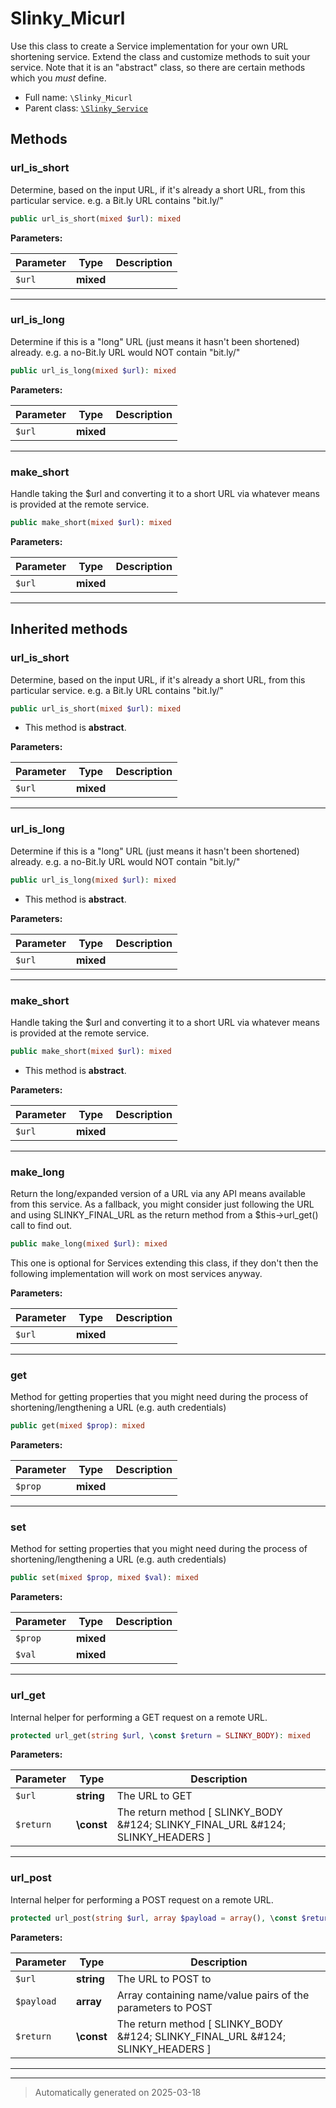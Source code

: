 
# Slinky_Micurl

Use this class to create a Service implementation for your own URL
shortening service. Extend the class and customize methods to suit your
service. Note that it is an "abstract" class, so there are certain methods
which you *must* define.



* Full name: `\Slinky_Micurl`
* Parent class: [`\Slinky_Service`](./Slinky_Service.md)




## Methods


### url_is_short

Determine, based on the input URL, if it's already a short URL, from
this particular service. e.g. a Bit.ly URL contains "bit.ly/"

```php
public url_is_short(mixed $url): mixed
```








**Parameters:**

| Parameter | Type | Description |
|-----------|------|-------------|
| `$url` | **mixed** |  |





***

### url_is_long

Determine if this is a "long" URL (just means it hasn't been shortened)
already. e.g. a no-Bit.ly URL would NOT contain "bit.ly/"

```php
public url_is_long(mixed $url): mixed
```








**Parameters:**

| Parameter | Type | Description |
|-----------|------|-------------|
| `$url` | **mixed** |  |





***

### make_short

Handle taking the $url and converting it to a short URL via whatever
means is provided at the remote service.

```php
public make_short(mixed $url): mixed
```








**Parameters:**

| Parameter | Type | Description |
|-----------|------|-------------|
| `$url` | **mixed** |  |





***


## Inherited methods


### url_is_short

Determine, based on the input URL, if it's already a short URL, from
this particular service. e.g. a Bit.ly URL contains "bit.ly/"

```php
public url_is_short(mixed $url): mixed
```




* This method is **abstract**.



**Parameters:**

| Parameter | Type | Description |
|-----------|------|-------------|
| `$url` | **mixed** |  |





***

### url_is_long

Determine if this is a "long" URL (just means it hasn't been shortened)
already. e.g. a no-Bit.ly URL would NOT contain "bit.ly/"

```php
public url_is_long(mixed $url): mixed
```




* This method is **abstract**.



**Parameters:**

| Parameter | Type | Description |
|-----------|------|-------------|
| `$url` | **mixed** |  |





***

### make_short

Handle taking the $url and converting it to a short URL via whatever
means is provided at the remote service.

```php
public make_short(mixed $url): mixed
```




* This method is **abstract**.



**Parameters:**

| Parameter | Type | Description |
|-----------|------|-------------|
| `$url` | **mixed** |  |





***

### make_long

Return the long/expanded version of a URL via any API means available
from this service. As a fallback, you might
consider just following the URL and using SLINKY_FINAL_URL as the
return method from a $this->url_get() call to find out.

```php
public make_long(mixed $url): mixed
```

This one is optional for Services extending this class, if they don't
then the following implementation will work on most services anyway.






**Parameters:**

| Parameter | Type | Description |
|-----------|------|-------------|
| `$url` | **mixed** |  |





***

### get

Method for getting properties that you might need during the process
of shortening/lengthening a URL (e.g. auth credentials)

```php
public get(mixed $prop): mixed
```








**Parameters:**

| Parameter | Type | Description |
|-----------|------|-------------|
| `$prop` | **mixed** |  |





***

### set

Method for setting properties that you might need during the process
of shortening/lengthening a URL (e.g. auth credentials)

```php
public set(mixed $prop, mixed $val): mixed
```








**Parameters:**

| Parameter | Type | Description |
|-----------|------|-------------|
| `$prop` | **mixed** |  |
| `$val` | **mixed** |  |





***

### url_get

Internal helper for performing a GET request on a remote URL.

```php
protected url_get(string $url, \const $return = SLINKY_BODY): mixed
```








**Parameters:**

| Parameter | Type | Description |
|-----------|------|-------------|
| `$url` | **string** | The URL to GET |
| `$return` | **\const** | The return method [ SLINKY_BODY &amp;#124; SLINKY_FINAL_URL &amp;#124; SLINKY_HEADERS ] |





***

### url_post

Internal helper for performing a POST request on a remote URL.

```php
protected url_post(string $url, array $payload = array(), \const $return = SLINKY_BODY): mixed
```








**Parameters:**

| Parameter | Type | Description |
|-----------|------|-------------|
| `$url` | **string** | The URL to POST to |
| `$payload` | **array** | Array containing name/value pairs of the parameters to POST |
| `$return` | **\const** | The return method [ SLINKY_BODY &amp;#124; SLINKY_FINAL_URL &amp;#124; SLINKY_HEADERS ] |





***


***
> Automatically generated on 2025-03-18
